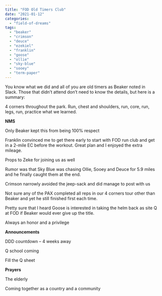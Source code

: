```yaml
---
title: "FOD Old Timers Club"
date: "2021-01-12"
categories: 
  - "field-of-dreams"
tags: 
  - "beaker"
  - "crimson"
  - "deuce"
  - "ezekiel"
  - "franklin"
  - "goose"
  - "ollie"
  - "sky-blue"
  - "sooey"
  - "term-paper"
---
```


You know what we did and all of you are old timers as Beaker noted in Slack. Those that didn’t attend don’t need to know the details, but here is a summary:

4 corners throughout the park. Run, chest and shoulders, run, core, run, legs, run, practice what we learned.

**NMS**

Only Beaker kept this from being 100% respect

Franklin convinced me to get there early to start with FOD run club and get in a 2-mile EC before the workout. Great plan and I enjoyed the extra mileage.

Props to Zeke for joining us as well

Rumor was that Sky Blue was chasing Ollie, Sooey and Deuce for 5.9 miles and he finally caught them at the end.

Crimson narrowly avoided the jeep-sack and did manage to post with us

Not sure any of the PAX completed all reps in our 4 corners tour other than Beaker and yet he still finished first each time.

Pretty sure that I heard Goose is interested in taking the helm back as site Q at FOD if Beaker would ever give up the title.

Always an honor and a privilege

**Announcements**

DDD countdown – 4 weeks away

Q school coming

Fill the Q sheet

**Prayers**

The elderly

Coming together as a country and a community
